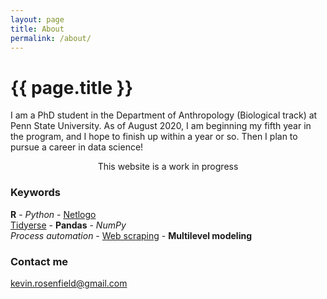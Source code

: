 ```yaml
---
layout: page
title: About
permalink: /about/
---
```


<h1>{{ page.title }}</h1>

I am  a PhD student in the Department of Anthropology (Biological track) at Penn State University. As of August 2020, I am beginning my fifth year in the program, and I hope to finish up within a year or so. Then I plan to pursue a career in data science!

<center>This website is a work in progress</center>

### Keywords
<b>R</b> - <i>Python</i> - <u>Netlogo</u>  
<u>Tidyerse</u> - <b>Pandas</b> - <i>NumPy</i>  
<i>Process automation</i> - <u>Web scraping</u> - <b>Multilevel modeling</b>  
  
### Contact me

[kevin.rosenfield@gmail.com](mailto:kevin.rosenfield@gmail.com)
